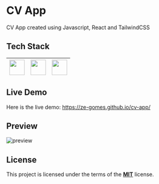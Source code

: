 # CV App

CV App created using Javascript, React and TailwindCSS

## Tech Stack

| <img src="https://cdn.jsdelivr.net/npm/simple-icons@v4/icons/javascript.svg" width="40">  	|   <img src="https://cdn.jsdelivr.net/npm/simple-icons@v4/icons/react.svg" width="40">	|   <img src="https://cdn.jsdelivr.net/npm/simple-icons@v4/icons/tailwindcss.svg" width="40">	|  
|:-:	|:-:	|:-:


## Live Demo
Here is the live demo: https://ze-gomes.github.io/cv-app/

## Preview
![preview]()

## License
This project is licensed under the terms of the **[MIT](https://choosealicense.com/licenses/mit/)**  license. 